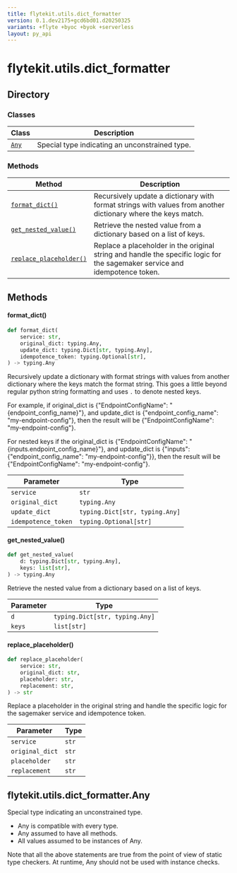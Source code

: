 ```yaml
---
title: flytekit.utils.dict_formatter
version: 0.1.dev2175+gcd6bd01.d20250325
variants: +flyte +byoc +byok +serverless
layout: py_api
---
```


# flytekit.utils.dict_formatter

## Directory

### Classes

| Class | Description |
|-|-|
| [`Any`](.././flytekit.utils.dict_formatter#flytekitutilsdict_formatterany) | Special type indicating an unconstrained type. |

### Methods

| Method | Description |
|-|-|
| [`format_dict()`](#format_dict) | Recursively update a dictionary with format strings with values from another dictionary where the keys match. |
| [`get_nested_value()`](#get_nested_value) | Retrieve the nested value from a dictionary based on a list of keys. |
| [`replace_placeholder()`](#replace_placeholder) | Replace a placeholder in the original string and handle the specific logic for the sagemaker service and idempotence token. |


## Methods

#### format_dict()

```python
def format_dict(
    service: str,
    original_dict: typing.Any,
    update_dict: typing.Dict[str, typing.Any],
    idempotence_token: typing.Optional[str],
) -> typing.Any
```
Recursively update a dictionary with format strings with values from another dictionary where the keys match
the format string. This goes a little beyond regular python string formatting and uses `.` to denote nested keys.

For example, if original_dict is {"EndpointConfigName": "{endpoint_config_name}"},
and update_dict is {"endpoint_config_name": "my-endpoint-config"},
then the result will be {"EndpointConfigName": "my-endpoint-config"}.

For nested keys if the original_dict is {"EndpointConfigName": "{inputs.endpoint_config_name}"},
and update_dict is {"inputs": {"endpoint_config_name": "my-endpoint-config"}},
then the result will be {"EndpointConfigName": "my-endpoint-config"}.



| Parameter | Type |
|-|-|
| `service` | `str` |
| `original_dict` | `typing.Any` |
| `update_dict` | `typing.Dict[str, typing.Any]` |
| `idempotence_token` | `typing.Optional[str]` |

#### get_nested_value()

```python
def get_nested_value(
    d: typing.Dict[str, typing.Any],
    keys: list[str],
) -> typing.Any
```
Retrieve the nested value from a dictionary based on a list of keys.


| Parameter | Type |
|-|-|
| `d` | `typing.Dict[str, typing.Any]` |
| `keys` | `list[str]` |

#### replace_placeholder()

```python
def replace_placeholder(
    service: str,
    original_dict: str,
    placeholder: str,
    replacement: str,
) -> str
```
Replace a placeholder in the original string and handle the specific logic for the sagemaker service and idempotence token.


| Parameter | Type |
|-|-|
| `service` | `str` |
| `original_dict` | `str` |
| `placeholder` | `str` |
| `replacement` | `str` |

## flytekit.utils.dict_formatter.Any

Special type indicating an unconstrained type.

- Any is compatible with every type.
- Any assumed to have all methods.
- All values assumed to be instances of Any.

Note that all the above statements are true from the point of view of
static type checkers. At runtime, Any should not be used with instance
checks.


